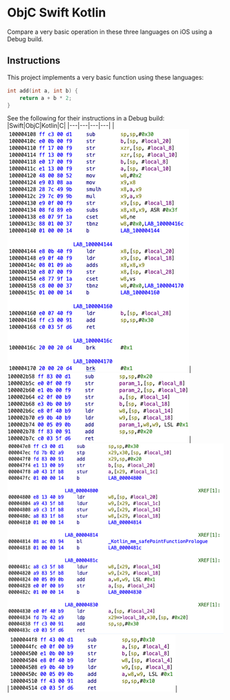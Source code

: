 # ObjC Swift Kotlin
Compare a very basic operation in these three languages on iOS using a Debug build.

## Instructions
This project implements a very basic function using these languages:
```c
int add(int a, int b) {
    return a + b * 2;
}
```

See the following for their instructions in a Debug build:
|Swift|ObjC|Kotlin|C|
|---|---|---|---|
|![Swift](https://raw.githubusercontent.com/HenryQuan/objc-swift-kotlin/main/img/swift.png)|![ObjC](https://raw.githubusercontent.com/HenryQuan/objc-swift-kotlin/main/img/objc.png)|![Kotlin](https://raw.githubusercontent.com/HenryQuan/objc-swift-kotlin/main/img/kotlin.png)|![C](https://raw.githubusercontent.com/HenryQuan/objc-swift-kotlin/main/img/c.png)|
